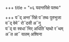 +++
title = "०६ यदन्तरिक्षे पतथः"

+++
य᳓द् अन्त᳓रिक्षे प᳓तथः पुरुभुजा  
य᳓द् वेमे᳓ रो᳓दसी अ᳓नु  
य᳓द् वा स्वधा᳓भिर् अधिति᳓ष्ठथो र᳓थम्  
अ᳓त आ᳓ यातम् अश्विना